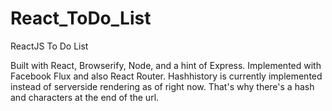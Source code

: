 # React_ToDo_List
ReactJS To Do List

Built with React, Browserify, Node, and a hint of Express. Implemented with Facebook Flux and also React Router. Hashhistory is currently implemented instead of serverside rendering as of right now.
That's why there's a hash and characters at the end of the url.
